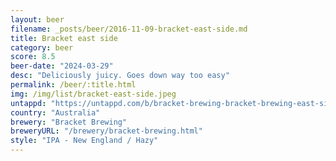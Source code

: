```yaml
---
layout: beer
filename: _posts/beer/2016-11-09-bracket-east-side.md
title: Bracket east side
category: beer
score: 8.5
beer-date: "2024-03-29"
desc: "Deliciously juicy. Goes down way too easy"
permalink: /beer/:title.html
img: /img/list/bracket-east-side.jpeg
untappd: "https://untappd.com/b/bracket-brewing-bracket-brewing-east-side/5669663"
country: "Australia"
brewery: "Bracket Brewing"
breweryURL: "/brewery/bracket-brewing.html"
style: "IPA - New England / Hazy"
---
```

